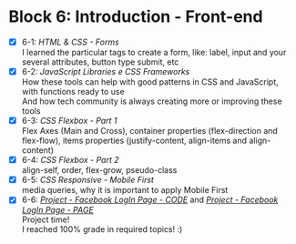 # Block 6: Introduction - Front-end

- [x] 6-1: _HTML & CSS - Forms_  
I learned the particular tags to create a form, like: label, input and your several attributes, button type submit, etc  
- [x] 6-2: _JavaScript Libraries e CSS Frameworks_  
How these tools can help with good patterns in CSS and JavaScript, with functions ready to use  
And how tech community is always creating more or improving these tools  
- [x] 6-3: _CSS Flexbox - Part 1_  
Flex Axes (Main and Cross), container properties (flex-direction and flex-flow), items properties (justify-content, align-items and align-content)  
- [x] 6-4: _CSS Flexbox - Part 2_  
align-self, order, flex-grow, pseudo-class  
- [x] 6-5: _CSS Responsive - Mobile First_  
media queries, why it is important to apply Mobile First  
- [x] 6-6: _[Project - Facebook LogIn Page - CODE](https://github.com/carolbezerra-dev/trybe-projects/tree/master/1.WebDevelopment/6.Forms)_ and _[Project - Facebook LogIn Page - PAGE](https://carolbezerra-dev.github.io/trybe-projects/1.WebDevelopment/6.Forms/)_  
Project time!  
I reached 100% grade in required topics! :)
